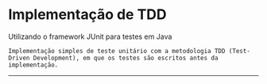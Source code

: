 # Implementação de TDD

Utilizando o framework JUnit para testes em Java

```
Implementação simples de teste unitário com a metodologia TDD (Test-Driven Development), em que os testes são escritos antes da implementação.
```
---
